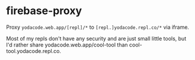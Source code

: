 # firebase-proxy
Proxy `yodacode.web.app/[repl]/*` to `[repl.]yodacode.repl.co/*` via iframe.

Most of my repls don't have any security and are just small little tools, but I'd rather share yodacode.web.app/cool-tool than cool-tool.yodacode.repl.co.
